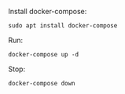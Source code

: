 Install docker-compose:
```
sudo apt install docker-compose
```

Run:
```
docker-compose up -d
```

Stop:
```
docker-compose down
```
